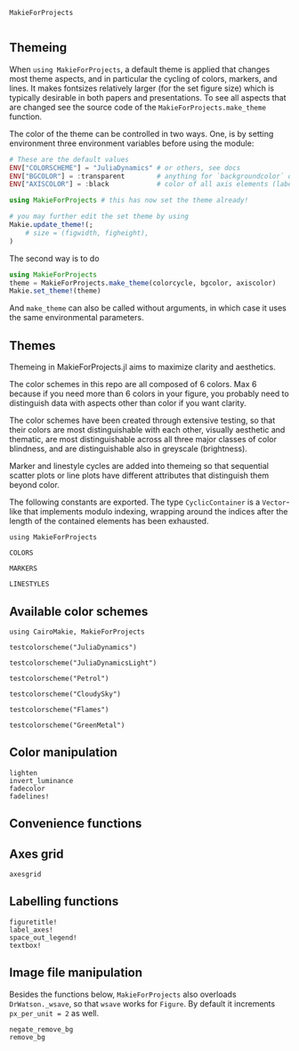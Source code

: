 ```@docs
MakieForProjects
```

```@index
```

## Themeing

When `using MakieForProjects`, a default theme is applied that changes
most theme aspects, and in particular the cycling of colors, markers, and lines.
It makes fontsizes relatively larger (for the set figure size) which is typically
desirable in both papers and presentations. To see all aspects that are changed
see the source code of the `MakieForProjects.make_theme` function.

The color of the theme can be controlled in two ways. One, is by setting environment
three environment variables before using the module:

```julia
# These are the default values
ENV["COLORSCHEME"] = "JuliaDynamics" # or others, see docs
ENV["BGCOLOR"] = :transparent        # anything for `backgroundcolor` of Makie
ENV["AXISCOLOR"] = :black            # color of all axis elements (labels, spines, ticks)

using MakieForProjects # this has now set the theme already!

# you may further edit the set theme by using
Makie.update_theme!(;
    # size = (figwidth, figheight),
)
```

The second way is to do
```julia
using MakieForProjects
theme = MakieForProjects.make_theme(colorcycle, bgcolor, axiscolor)
Makie.set_theme!(theme)
```

And `make_theme` can also be called without arguments, in which case it
uses the same environmental parameters.

## Themes

Themeing in MakieForProjects.jl aims to maximize clarity and aesthetics.

The color schemes in this repo are all composed of 6 colors. Max 6 because if you need more than 6 colors in your figure, you probably need to distinguish data with aspects other than color if you want clarity.

The color schemes have been created through extensive testing, so that their colors are most distinguishable with each other,
visually aesthetic and thematic, are most distinguishable across all three major classes
of color blindness, and are distinguishable also in greyscale (brightness).

Marker and linestyle cycles are added into themeing so that sequential scatter plots
or line plots have different attributes that distinguish them beyond color.

The following constants are exported. The type `CyclicContainer` is a `Vector`-like that implements modulo indexing, wrapping around the indices after the length of the contained elements has been exhausted.

```@example MAIN
using MakieForProjects

COLORS
```

```@example MAIN
MARKERS
```

```@example MAIN
LINESTYLES
```

## Available color schemes

```@example MAIN
using CairoMakie, MakieForProjects

testcolorscheme("JuliaDynamics")
```

```@example MAIN
testcolorscheme("JuliaDynamicsLight")
```

```@example MAIN
testcolorscheme("Petrol")
```

```@example MAIN
testcolorscheme("CloudySky")
```

```@example MAIN
testcolorscheme("Flames")
```

```@example MAIN
testcolorscheme("GreenMetal")
```

## Color manipulation

```@docs
lighten
invert_luminance
fadecolor
fadelines!
```

## Convenience functions

## Axes grid

```@docs
axesgrid
```

## Labelling functions

```@docs
figuretitle!
label_axes!
space_out_legend!
textbox!
```

## Image file manipulation

Besides the functions below, `MakieForProjects` also overloads `DrWatson._wsave`,
so that `wsave` works for `Figure`. By default it increments `px_per_unit = 2` as well.

```@docs
negate_remove_bg
remove_bg
```